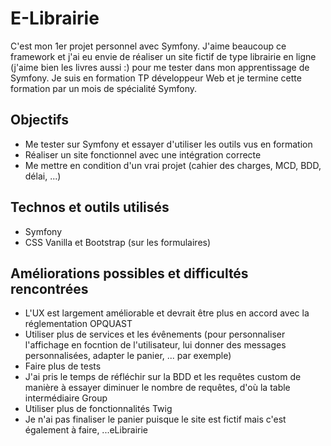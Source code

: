 # E-Librairie

C'est mon 1er projet personnel avec Symfony. J'aime beaucoup ce framework et j'ai eu envie de réaliser un site fictif de type librairie en ligne (j'aime bien les livres aussi :) pour me tester dans mon apprentissage de Symfony. 
Je suis en formation TP développeur Web et je termine cette formation par un mois de spécialité Symfony.

## Objectifs

- Me tester sur Symfony et essayer d'utiliser les outils vus en formation  
- Réaliser un site fonctionnel avec une intégration correcte
- Me mettre en condition d'un vrai projet (cahier des charges, MCD, BDD, délai, ...)

## Technos et outils utilisés

- Symfony
- CSS Vanilla et Bootstrap (sur les formulaires)

## Améliorations possibles et difficultés rencontrées

- L'UX est largement améliorable et devrait être plus en accord avec la réglementation OPQUAST
- Utiliser plus de services et les évênements (pour personnaliser l'affichage en focntion de l'utilisateur, lui donner des messages personnalisées, adapter le panier, ... par exemple)
- Faire plus de tests
- J'ai pris le temps de réfléchir sur la BDD et les requêtes custom de manière à essayer diminuer le nombre de requêtes, d'où la table intermédiaire Group
- Utiliser plus de fonctionnalités Twig
- Je n'ai pas finaliser le panier puisque le site est fictif mais c'est également à faire, ...eLibrairie
